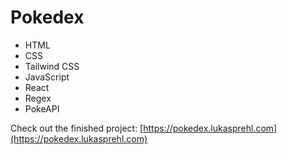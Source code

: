 # Pokedex

-   HTML
-   CSS
-   Tailwind CSS
-   JavaScript
-   React
-   Regex
-   PokeAPI

Check out the finished project: [https://pokedex.lukasprehl.com](https://pokedex.lukasprehl.com)

